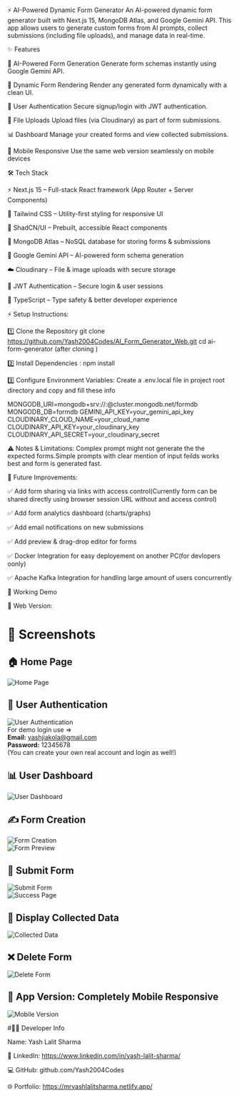 ⚡ AI-Powered Dynamic Form Generator
An AI-powered dynamic form generator built with Next.js 15, MongoDB Atlas, and Google Gemini API.
This app allows users to generate custom forms from AI prompts, collect submissions (including file uploads), and manage data in real-time.


✨ Features

🤖 AI-Powered Form Generation
Generate form schemas instantly using Google Gemini API.

📝 Dynamic Form Rendering
Render any generated form dynamically with a clean UI.

👤 User Authentication
Secure signup/login with JWT authentication.

📂 File Uploads
Upload files (via Cloudinary) as part of form submissions.

📊 Dashboard
Manage your created forms and view collected submissions.

📱 Mobile Responsive 
Use the same web version seamlessly on mobile devices

🛠️ Tech Stack

⚡ Next.js 15 – Full-stack React framework (App Router + Server Components)

🌊 Tailwind CSS – Utility-first styling for responsive UI

🎨 ShadCN/UI – Prebuilt, accessible React components

🍃 MongoDB Atlas – NoSQL database for storing forms & submissions

🤖 Google Gemini API – AI-powered form schema generation

☁️ Cloudinary – File & image uploads with secure storage

🔐 JWT Authentication – Secure login & user sessions

🔧 TypeScript – Type safety & better developer experience

⚡ Setup Instructions:

1️⃣ Clone the Repository
git clone  https://github.com/Yash2004Codes/AI_Form_Generator_Web.git
cd ai-form-generator (after cloning )

2️⃣ Install Dependencies : npm install

3️⃣ Configure Environment Variables:
Create a .env.local file in project root directory and copy and fill these info

MONGODB_URI=mongodb+srv://<username>:<password>@cluster.mongodb.net/formdb
MONGODB_DB=formdb
GEMINI_API_KEY=your_gemini_api_key
CLOUDINARY_CLOUD_NAME=your_cloud_name
CLOUDINARY_API_KEY=your_cloudinary_key
CLOUDINARY_API_SECRET=your_cloudinary_secret



⚠️ Notes & Limitations:
Complex prompt might not generate the the expected forms.Simple prompts with clear mention of input feilds works best and form is generated fast.

🌱 Future Improvements:

✅ Add form sharing via links with access control(Currently form can be shared directly using browser session URL without and access control)

✅ Add form analytics dashboard (charts/graphs)

✅ Add email notifications on new submissions

✅ Add preview & drag-drop editor for forms

✅ Docker Integration for easy deployement on another PC(for devlopers oonly)

✅ Apache Kafka Integration for handling large amount of users concurrently


🎯 Working Demo

🔗 Web Version: 

# 📸 Screenshots

## 🏠 Home Page  
![Home Page](screenshots/HomePage.png)

## 🔐 User Authentication  
![User Authentication](screenshots/Authenticate.png)  
For demo login use =>  
**Email:** yashjiakola@gmail.com  
**Password:** 12345678  
(You can create your own real account and login as well!)

## 📊 User Dashboard  
![User Dashboard](screenshots/overview.png)

## ✍️ Form Creation  
![Form Creation](screenshots/prompt.png)  
![Form Preview](screenshots/preview.png)

## 📝 Submit Form  
![Submit Form](screenshots/submitedform.png)  
![Success Page](screenshots/success.png)

## 📂 Display Collected Data  
![Collected Data](screenshots/collectedData.png)

## ❌ Delete Form  
![Delete Form](screenshots/delete.png)

## 📱 App Version: Completely Mobile Responsive  
![Mobile Version](screenshots/mobile.jpg)






#👨‍💻 Developer Info

Name: Yash Lalit Sharma

💼 LinkedIn: https://www.linkedin.com/in/yash-lalit-sharma/

💻 GitHub: github.com/Yash2004Codes

🌐 Portfolio: https://mryashlalitsharma.netlify.app/
